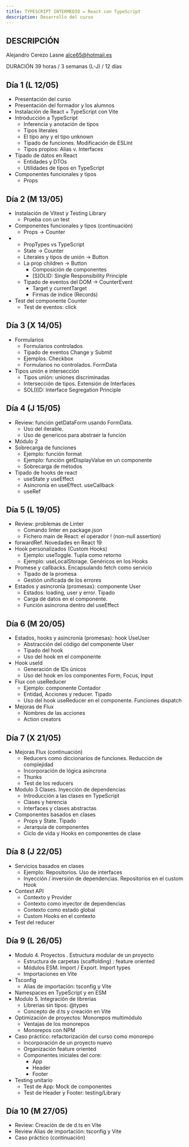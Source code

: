 ```yaml
---
title: TYPESCRIPT INTERMEDIO = React con TypeScript
description: Desarrollo del curso
---
```


## DESCRIPCIÓN

Alejandro Cerezo Lasne
<alce65@hotmail.es>

DURACIÓN 39 horas / 3 semanas (L-J) / 12 días

## Día 1 (L 12/05)

- Presentación del curso
- Presentación del formador y los alumnos
- Instalación de React + TypeScript con Vite
- Introducción a TypeScript
  - Inferencia y anotación de tipos
  - Tipos literales
  - El tipo any y el tipo unknown
  - Tipado de funciones. Modificación de ESLint
  - Tipos propios: Alias v. Interfaces
- Tipado de datos en React
  - Entidades y DTOs
  - Utilidades de tipos en TypeScript
- Componentes funcionales y tipos
  - Props

## Día 2 (M 13/05)

- Instalación de Vitest y Testing Library
  - Prueba con un test
- Componentes funcionales y tipos (continuación)
  - Props -> Counter
- - PropTypes vs TypeScript
  - State -> Counter
  - Literales y tipos de unión -> Button
  - La prop children -> Button
    - Composición de componentes
    - [S]OLID: Single Responsibility Principle
  - Tipado de eventos del DOM -> CounterEvent
    - Target y currentTarget
    - Firmas de indice (Records)
- Test del componente Counter
  - Test de eventos: click

## Día 3 (X 14/05)

- Formularios
  - Formularios controlados
  - Tipado de eventos Change y Submit
  - Ejemplos. Checkbox
  - Formularios no controlados. FormData
- Tipos unión e intersección
  - Tipos unión: uniones discriminadas
  - Intersección de tipos. Extensión de Interfaces
  - SOL[I]D: Interface Segregation Principle

## Día 4 (J 15/05)

- Review: función getDataForm usando FormData.
  - Uso del iterable.
  - Uso de genericos para abstraer la función
- Módulo 2
- Sobrecarga de funciones
  - Ejemplo: función format
  - Ejemplo: función getDisplayValue en un componente
  - Sobrecarga de métodos
- Tipado de hooks de react
  - useState y useEffect
  - Asincronía en useEffect. useCallback
  - useRef

## Día 5 (L 19/05)

- Review: problemas de Linter
  - Comando linter en package.json
  - Fichero main de React: el operador ! (non-null assertion)
- forwardRef. Novedades en React 19
- Hook personalizados (Custom Hooks)
  - Ejemplo: useToggle. Tupla como retorno
  - Ejemplo: useLocalStorage<T>. Genéricos en los Hooks
- Promese y callbacks. Encapsulando fetch como servicio
  - Tipado de la promesa
  - Gestión unificada de los errores
- Estados y asincronía (promesas): componente User
  - Estados: loading, user y error. Tipado
  - Carga de datos en el componente.
  - Función asíncrona dentro del useEffect

## Día 6 (M 20/05)

- Estados, hooks y asincronía (promesas): hook UseUser
  - Abstracción del código del componente User
  - Tipado del hook
  - Uso del hook en el componente
- Hook useId
  - Generación de IDs únicos
  - Uso del hook en los componentes Form, Focus, Input
- Flux con useReducer
  - Ejemplo: componente Contador
  - Entidad, Acciones y reducer. Tipado
  - Uso del hook useReducer en el componente. Funciones dispatch
- Mejoras de Flux
  - Nombres de las acciones
  - Action creators

## Día 7 (X 21/05)

- Mejoras Flux (continuación)
  - Reducers como diccionarios de funciones. Reducción de complejidad
  - Incorporación de lógica asíncrona
  - Thunks
  - Test de los reducers
- Modulo 3 Clases. Inyección de dependencias
  - Introducción a las clases en TypeScript
  - Clases y herencia
  - Interfaces y clases abstractas
- Componentes basados en clases
  - Props y State. Tipado
  - Jerarquía de componentes
  - Ciclo de vida y Hooks en componentes de clase

## Día 8 (J 22/05)

- Servicios basados en clases
  - Ejemplo: Repositorios. Uso de interfaces
  - Inyección / inversión de dependencias. Repositorios en el custom Hook
- Context API
  - Contexto y Provider
  - Contexto como inyector de dependencias
  - Contexto como estado global
  - Custom Hooks en el contexto
- Test del reducer

## Día 9 (L 26/05)

- Modulo 4. Proyectos
  . Estructura modular de un proyecto
  - Estructura de carpetas (scaffolding) : feature oriented
  - Módulos ESM. Import / Export. Import types
  - Importaciones en Vite
- Tsconfig
  - Alias de importación: tsconfig y Vite
- Namespaces en TypeScript y en ESM
- Modulo 5. Integración de librerías
  - Librerias sin tipos: @types
  - Concepto de d.ts y creación en Vite
- Optimización de proyectos: Monorepos multimódulo
  - Ventajas de los monorepos
  - Monorepos con NPM
- Caso práctico: refactorización del curso como monorepo
  - Incorporación de un proyecto nuevo
  - Organización feature oriented
  - Componentes iniciales del core:
    - App
    - Header
    - Footer
- Testing unitario
  - Test de App: Mock de componentes
  - Test de Header y Footer: testing/Library

## Día 10 (M 27/05)

- Review: Creación de de d.ts en Vite
- Review Alias de importación: tsconfig y Vite
- Caso práctico (continuación)
<!-- - React Router
  - Instalación y configuración
  - Definición de rutas y navegación
  - Tipado de rutas con TypeScript
  - Ejemplo: Navegación entre páginas -->
